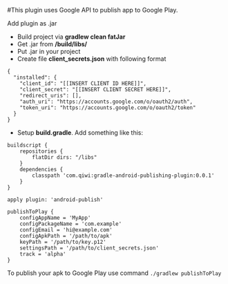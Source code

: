 #This plugin uses Google API to publish app to Google Play.

Add plugin as .jar

- Build project via **gradlew clean fatJar**
- Get .jar from **/build/libs/**
- Put .jar in your project
- Create file **client_secrets.json** with following format
```
{
  "installed": {
    "client_id": "[[INSERT CLIENT ID HERE]]",
    "client_secret": "[[INSERT CLIENT SECRET HERE]]",
    "redirect_uris": [],
    "auth_uri": "https://accounts.google.com/o/oauth2/auth",
    "token_uri": "https://accounts.google.com/o/oauth2/token"
  }
}
```
- Setup **build.gradle**. Add something like this:

```
buildscript {
    repositories {
        flatDir dirs: "/libs"
    }
    dependencies {
        classpath 'com.qiwi:gradle-android-publishing-plugin:0.0.1'
    }
}

apply plugin: 'android-publish'

publishToPlay {
    configAppName = 'MyApp'
    configPackageName = 'com.example'
    configEmail = 'hi@example.com'
    configApkPath = '/path/to/apk'
    keyPath = '/path/to/key.p12'
    settingsPath = '/path/to/client_secrets.json'
    track = 'alpha'
}
```

To publish your apk to Google Play use command ```./gradlew publishToPlay ```
